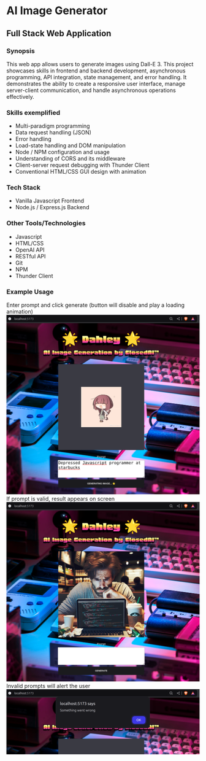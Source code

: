 # AI Image Generator
## Full Stack Web Application
### Synopsis

This web app allows users to generate images using Dall-E 3. This project showcases skills in frontend and backend development, asynchronous programming, API integration, state management, and error handling. It demonstrates the ability to create a responsive user interface, manage server-client communication, and handle asynchronous operations effectively.
### Skills exemplified
- Multi-paradigm programming
- Data request handling (JSON)
- Error handling
- Load-state handling and DOM manipulation
- Node / NPM configuration and usage
- Understanding of CORS and its middleware
- Client-server request debugging with Thunder Client
- Conventional HTML/CSS GUI design with animation
### Tech Stack
- Vanilla Javascript Frontend
- Node.js / Express.js Backend
### Other Tools/Technologies
- Javascript
- HTML/CSS
- OpenAI API
- RESTful API
- Git
- NPM
- Thunder Client

### Example Usage
Enter prompt and click generate (button will disable and play a loading animation)
![Loading](media/loading.png)
If prompt is valid, result appears on screen
![Result](media/result.png)
Invalid prompts will alert the user
![Error](media/error.png)